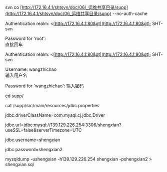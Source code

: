 svn co [http://172.16.4.1/shtsvn/doc/06\_运维共享目录/supp](http://172.16.4.1/shtsvn/doc/06_运维共享目录/supp)  --no-auth-cache

Authentication realm: &lt;[http://172.16.4.1:80&gt](http://172.16.4.1:80&gt); SHT-svn

Password for 'root':   
  直接回车

Authentication realm: &lt;[http://172.16.4.1:80&gt](http://172.16.4.1:80&gt); SHT-svn

Username: wangzhichao  
  输入用户名

Password for 'wangzhichao':   输入密码

cd supp/

cat /supp/src/main/resources/jdbc.properties

jdbc.driverClassName=com.mysql.cj.jdbc.Driver

jdbc.url=jdbc:mysql://139.129.226.254:3306/shengxian?useSSL=false&serverTimezone=UTC

jdbc.username=shengxian

jdbc.password=shengxian2



mysqldump  -ushengxian -h139.129.226.254 shengxian -pshengxian2  &gt; shengxian.sql

